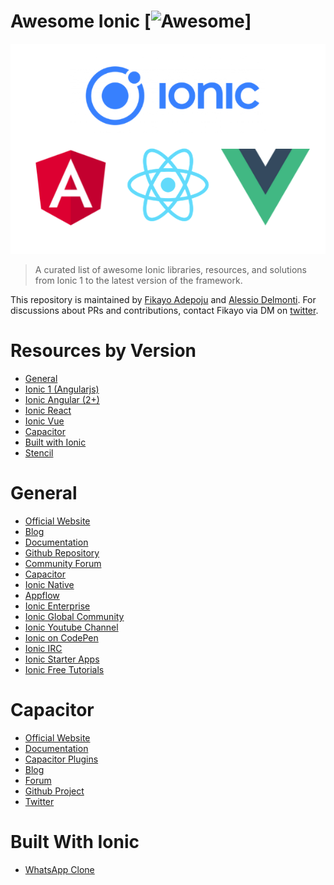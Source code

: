 # Awesome Ionic [![Awesome](https://cdn.rawgit.com/sindresorhus/awesome/d7305f38d29fed78fa85652e3a63e154dd8e8829/media/badge.svg)]

<div style="text-align:center"><img src="awesome-ionic.png" /></div>

> A curated list of awesome Ionic libraries, resources, and solutions from Ionic 1 to the latest version of the framework.

This repository is maintained by [Fikayo Adepoju](https://github.com/coderonfleek) and [Alessio Delmonti](https://github.com/Alexintosh). For discussions about PRs and contributions, contact Fikayo via DM on [twitter](https://twitter.com/coderonfleek).

# Resources by Version

- [General](#general)
- [Ionic 1 (Angularjs)](IONIC1.md)
- [Ionic Angular (2+)](ionic-angular.md)
- [Ionic React](ionic-react.md)
- [Ionic Vue]()
- [Capacitor](#capacitor)
- [Built with Ionic](#built-with-ionic)
- [Stencil](https://github.com/Alexintosh/awesome-stencil)

# General

- [Official Website](https://ionicframework.com/)
- [Blog](https://blog.ionicframework.com/)
- [Documentation](https://ionicframework.com/docs/)
- [Github Repository](https://github.com/ionic-team/ionic-framework)
- [Community Forum](http://forum.ionicframework.com/)
- [Capacitor](https://capacitorjs.com/)
- [Ionic Native](https://github.com/driftyco/ionic-native/)
- [Appflow](https://ionicframework.com/appflow)
- [Ionic Enterprise](https://ionicframework.com/enterprise)
- [Ionic Global Community](https://ionicframework.com/community)
- [Ionic Youtube Channel](https://www.youtube.com/channel/UChYheBnVeCfhCmqZfCUdJQw)
- [Ionic on CodePen](http://codepen.io/ionic/)
- [Ionic IRC](http://webchat.freenode.net/?randomnick=1&channels=%23ionic&uio=d4)
- [Ionic Starter Apps](https://ionicthemes.com)
- [Ionic Free Tutorials](https://ionicthemes.com/tutorials)

# Capacitor

- [Official Website](https://capacitorjs.com/)
- [Documentation](https://capacitorjs.com/docs)
- [Capacitor Plugins](https://capacitorjs.com/docs/plugins)
- [Blog](https://capacitorjs.com/blog)
- [Forum](https://forum.ionicframework.com/c/capacitor)
- [Github Project](https://github.com/ionic-team/capacitor)
- [Twitter](https://twitter.com/capacitorjs)

# Built With Ionic

- [WhatsApp Clone](https://github.com/coderonfleek/whatsapp-clone)
